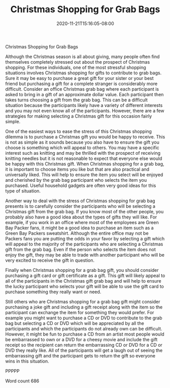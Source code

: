 ﻿---
title: "Christmas Shopping for Grab Bags"
date: 2020-11-21T15:16:05-08:00
description: "Christmas Shopping Tips for Web Success"
featured_image: "/images/Christmas Shopping.jpg"
tags: ["Christmas Shopping"]
---

Christmas Shopping for Grab Bags

Although the Christmas season is all about giving, many people often find themselves completely stressed out about the prospect of Christmas shopping. For these individuals, one of the most stressful shopping situations involves Christmas shopping for gifts to contribute to grab bags. Sure it may be easy to purchase a great gift for your sister or your best friend but purchasing a gift for a complete stranger is considerably more difficult. Consider an office Christmas grab bag where each participant is asked to bring in a gift of an approximate dollar value. Each participant then takes turns choosing a gift from the grab bag. This can be a difficult situation because the participants likely have a variety of different interests and you may not even know all of the participants. However, there are a few strategies for making selecting a Christmas gift for this occasion fairly simple.

One of the easiest ways to ease the stress of this Christmas shopping dilemma is to purchase a Christmas gift you would be happy to receive. This is not as simple as it sounds because you also have to ensure the gift you choose is something which will appeal to others. You may have a specific interest such as knitting and may be thrilled with the prospect of receiving knitting needles but it is not reasonable to expect that everyone else would be happy with this Christmas gift. When Christmas shopping for a grab bag, it is important to choose items you like but that are also practical and universally liked. This will help to ensure the item you select will be enjoyed and cherished by the grab bag participant who selects the item you purchased. Useful household gadgets are often very good ideas for this type of situation.

Another way to deal with the stress of Christmas shopping for grab bag presents is to carefully consider the participants who will be selecting a Christmas gift from the grab bag. If you know most of the other people, you probably also have a good idea about the types of gifts they will like. For example, if you work in an office where most of the employees are Green Bay Packer fans, it might be a good idea to purchase an item such as a Green Bay Packers sweatshirt. Although the entire office may not be Packers fans you are putting the odds in your favor by selecting a gift which will appeal to the majority of the participants who are selecting a Christmas gift from the grab bag. Even if the person who selects the item does not enjoy the gift, they may be able to trade with another participant who will be very excited to receive the gift in question. 

Finally when Christmas shopping for a grab bag gift, you should consider purchasing a gift card or gift certificate as a gift. This gift will likely appeal to all of the participants in the Christmas gift grab bag and will help to ensure the lucky participant who selects your gift will be able to use the gift card to purchase something they really want or need.

Still others who are Christmas shopping for a grab bag gift might consider purchasing a joke gift and including a gift receipt along with the item so the participant can exchange the item for something they would prefer. For example you might want to purchase a CD or DVD to contribute to the grab bag but selecting a CD or DVD which will be appreciated by all the participants and which the participants do not already own can be difficult. However, it might be fun to purchase a CD from an artist most people would be embarrassed to own or a DVD for a cheesy movie and include the gift receipt so the recipient can return the embarrassing CD or DVD for a CD or DVD they really like. All of the participants will get a laugh out of seeing the embarrassing gift and the participant gets to return the gift so everyone wins in this situation. 

PPPPP

Word count 686





